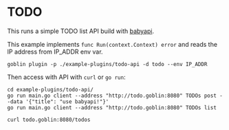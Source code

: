 # TODO

This runs a simple TODO list API build with [babyapi](https://github.com/calvinmclean/babyapi).

This example implements `func Run(context.Context) error` and reads the IP address from IP_ADDR env var.

```shell
goblin plugin -p ./example-plugins/todo-api -d todo --env IP_ADDR
```

Then access with API with `curl` or `go run`:

```shell
cd example-plugins/todo-api/
go run main.go client --address "http://todo.goblin:8080" TODOs post --data '{"title": "use babyapi!"}'
go run main.go client --address "http://todo.goblin:8080" TODOs list

curl todo.goblin:8080/todos
```
